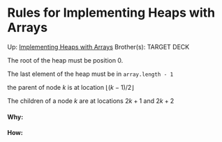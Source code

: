# Rules for Implementing Heaps with Arrays

Up: [Implementing Heaps with Arrays](implementing_heaps_with_arrays)
Brother(s):
TARGET DECK

The root of the heap must be position 0.

The last element of the heap must be in `array.length - 1`

the parent of node $k$ is at location $\lfloor (k-1)/2 \rfloor$

The children of a node $k$ are at locations $2k+1$ and $2k + 2$






































#### Why:
#### How:









